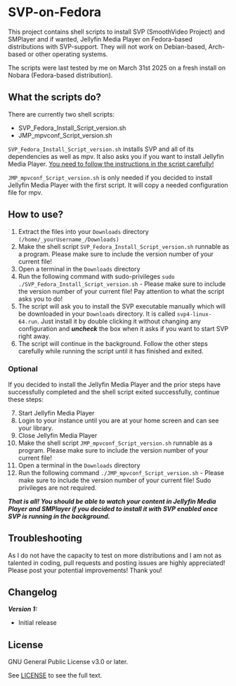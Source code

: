 # SVP-on-Fedora

This project contains shell scripts to install SVP (SmoothVideo Project) and SMPlayer and if wanted, Jellyfin Media Player on Fedora-based distributions with SVP-support. They will not work on Debian-based, Arch-based or other operating systems.

The scripts were last tested by me on March 31st 2025 on a fresh install on Nobara (Fedora-based distribution).

## What the scripts do?

There are currently two shell scripts:

* SVP_Fedora_Install_Script_version.sh
* JMP_mpvconf_Script_version.sh

`SVP_Fedora_Install_Script_version.sh` installs SVP and all of its dependencies as well as mpv. It also asks you if you want to install Jellyfin Media Player.
<ins>You need to follow the instructions in the script carefully!</ins>

`JMP_mpvconf_Script_version.sh` is only needed if you decided to install Jellyfin Media Player with the first script. It will copy a needed configuration file for mpv.

## How to use?

1. Extract the files into your `Downloads` directory `(/home/_yourUsername_/Downloads)`
2. Make the shell script `SVP_Fedora_Install_Script_version.sh` runnable as a program. Please make sure to include the version number of your current file!
3. Open a terminal in the `Downloads` directory
4. Run the following command with sudo-privileges `sudo ./SVP_Fedora_Install_Script_version.sh` - Please make sure to include the version number of your current file! Pay attention to what the script asks you to do!
5. The script will ask you to install the SVP executable manually which will be downloaded in your `Downloads` directory. It is called `svp4-linux-64.run`. Just install it by double clicking it without changing any configuration and ***uncheck*** the box when it asks if you want to start SVP right away.
6. The script will continue in the background. Follow the other steps carefully while running the script until it has finished and exited.

### Optional

If you decided to install the Jellyfin Media Player and the prior steps have successfully completed and the shell script exited successfully, continue these steps:

7. Start Jellyfin Media Player
8. Login to your instance until you are at your home screen and can see your library.
9. Close Jellyfin Media Player
10. Make the shell script `JMP_mpvconf_Script_version.sh` runnable as a program. Please make sure to include the version number of your current file!
11. Open a terminal in the `Downloads` directory
12. Run the following command `./JMP_mpvconf_Script_version.sh` - Please make sure to include the version number of your current file! Sudo privileges are not required.

***That is all! You should be able to watch your content in Jellyfin Media Player and SMPlayer if you decided to install it with SVP enabled once SVP is running in the background.***

## Troubleshooting

As I do not have the capacity to test on more distributions and I am not as talented in coding, pull requests and posting issues are highly appreciated! Please post your potential improvements! Thank you!

## Changelog

***Version 1:***

* Initial release

## License

GNU General Public License v3.0 or later.

See [LICENSE](/LICENSE) to see the full text.



